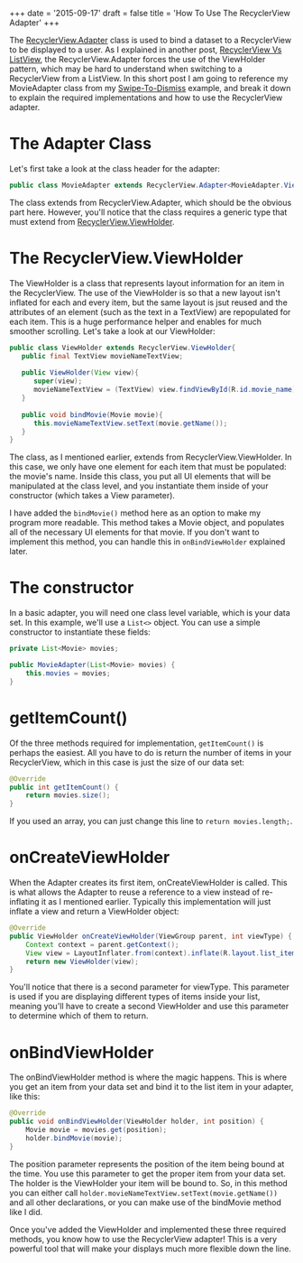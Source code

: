 +++
date = '2015-09-17'
draft = false
title = 'How To Use The RecyclerView Adapter'
+++

The [RecyclerView.Adapter](https://developer.android.com/reference/android/support/v7/widget/RecyclerView.Adapter.html) class is used to bind a dataset to a RecyclerView to be displayed to a user. As I explained in another post, [RecyclerView Vs ListView](posts/recyclerview-vs-listview), the RecyclerView.Adapter forces the use of the ViewHolder pattern, which may be hard to understand when switching to a RecyclerView from a ListView. In this short post I am going to reference my MovieAdapter class from my [Swipe-To-Dismiss](posts/swipe-to-dismiss-recyclerview-items) example, and break it down to explain the required implementations and how to use the RecyclerView adapter.

<!--more-->

# The Adapter Class

Let's first take a look at the class header for the adapter:

```java
public class MovieAdapter extends RecyclerView.Adapter<MovieAdapter.ViewHolder> { }
```

The class extends from RecyclerView.Adapter, which should be the obvious part here. However, you'll notice that the class requires a generic type that must extend from [RecyclerView.ViewHolder](https://developer.android.com/reference/android/support/v7/widget/RecyclerView.ViewHolder.html).

# The RecyclerView.ViewHolder

The ViewHolder is a class that represents layout information for an item in the RecyclerView. The use of the ViewHolder is so that a new layout isn't inflated for each and every item, but the same layout is jsut reused and the attributes of an element (such as the text in a TextView) are repopulated for each item. This is a huge performance helper and enables for much smoother scrolling. Let's take a look at our ViewHolder:

```java
public class ViewHolder extends RecyclerView.ViewHolder{
   public final TextView movieNameTextView;
 
   public ViewHolder(View view){
      super(view);
      movieNameTextView = (TextView) view.findViewById(R.id.movie_name);
   }
 
   public void bindMovie(Movie movie){
      this.movieNameTextView.setText(movie.getName());
   }
}
```

The class, as I mentioned earlier, extends from RecyclerView.ViewHolder. In this case, we only have one element for each item that must be populated: the movie's name. Inside this class, you put all UI elements that will be manipulated at the class level, and you instantiate them inside of your constructor (which takes a View parameter).

I have added the `bindMovie()` method here as an option to make my program more readable. This method takes a Movie object, and populates all of the necessary UI elements for that movie. If you don't want to implement this method, you can handle this in `onBindViewHolder` explained later.

# The constructor

In a basic adapter, you will need one class level variable, which is your data set. In this example, we'll use a `List<>` object. You can use a simple constructor to instantiate these fields:

```java
private List<Movie> movies;

public MovieAdapter(List<Movie> movies) {
    this.movies = movies;
}
```

# getItemCount()

Of the three methods required for implementation, `getItemCount()` is perhaps the easiest. All you have to do is return the number of items in your RecyclerView, which in this case is just the size of our data set:

```java
@Override
public int getItemCount() {
    return movies.size();
}
```

If you used an array, you can just change this line to `return movies.length;`.

# onCreateViewHolder

When the Adapter creates its first item, onCreateViewHolder is called. This is what allows the Adapter to reuse a reference to a view instead of re-inflating it as I mentioned earlier. Typically this implementation will just inflate a view and return a ViewHolder object:

```java
@Override
public ViewHolder onCreateViewHolder(ViewGroup parent, int viewType) {
    Context context = parent.getContext();
    View view = LayoutInflater.from(context).inflate(R.layout.list_item_movie, parent, false);
    return new ViewHolder(view);
}
```

You'll notice that there is a second parameter for viewType. This parameter is used if you are displaying different types of items inside your list, meaning you'll have to create a second ViewHolder and use this parameter to determine which of them to return.

# onBindViewHolder

The onBindViewHolder method is where the magic happens. This is where you get an item from your data set and bind it to the list item in your adapter, like this:

```java
@Override
public void onBindViewHolder(ViewHolder holder, int position) {
    Movie movie = movies.get(position);
    holder.bindMovie(movie);
}
```

The position parameter represents the position of the item being bound at the time. You use this parameter to get the proper item from your data set. The holder is the ViewHolder your item will be bound to. So, in this method you can either call `holder.movieNameTextView.setText(movie.getName())` and all other declarations, or you can make use of the bindMovie method like I did.

Once you've added the ViewHolder and implemented these three required methods, you know how to use the RecyclerView adapter! This is a very powerful tool that will make your displays much more flexible down the line.